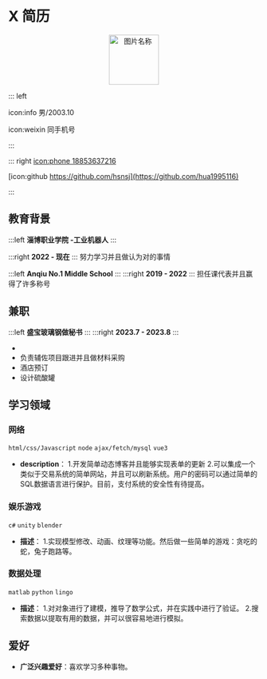 
# X 简历
<div  align="center">    

 <img src="https://pic3.zhimg.com/v2-0a80d2f61233518a3719179a045c41b2_xl.png" width = "100" height = "100" alt="图片名称" align=center /></div>
::: left

icon:info 男/2003.10

icon:weixin 同手机号


:::

::: right
[icon:phone 18853637216](https://qiufeng.blue)

[icon:github https://github.com/hsnsj](https://github.com/hua1995116)


:::

## 教育背景

:::left
**淄博职业学院 -工业机器人**
:::

:::right
**2022 - 现在**
:::
努力学习并且做认为对的事情



:::left
**Anqiu No.1 Middle School**
:::
:::right
**2019 - 2022**
:::
担任课代表并且赢得了许多称号

## 兼职

:::left
**盛宝玻璃钢做秘书**
:::
:::right
**2023.7 - 2023.8**
:::

- 
- 负责辅佐项目跟进并且做材料采购
- 酒店预订
- 设计硫酸罐


## 学习领域

### 网络
`html/css/Javascript` `node` `ajax/fetch/mysql` `vue3`
- **description**：
1.开发简单动态博客并且能够实现表单的更新
2.可以集成一个类似于交易系统的简单网站，并且可以刷新系统。用户的密码可以通过简单的SQL数据语言进行保护。目前，支付系统的安全性有待提高。
### 娱乐游戏
`c#` `unity` `blender`
  - **描述**：
  1.实现模型修改、动画、纹理等功能。然后做一些简单的游戏：贪吃的蛇，兔子跑路等。
### 数据处理
`matlab`	`python` `lingo` 
 - **描述**：
 1.对对象进行了建模，推导了数学公式，并在实践中进行了验证。
 2.搜索数据以提取有用的数据，并可以很容易地进行模拟。
 



## 爱好
- **广泛兴趣爱好**：喜欢学习多种事物。